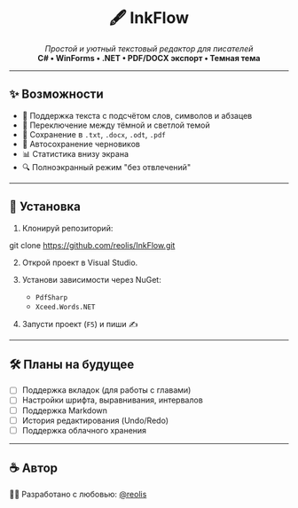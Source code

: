 <h1 align="center">🖋️ InkFlow</h1>
<p align="center">
  <em>Простой и уютный текстовый редактор для писателей</em><br>
  <strong>C# • WinForms • .NET • PDF/DOCX экспорт • Темная тема</strong>
</p>

---

## ✨ Возможности

- 📝 Поддержка текста с подсчётом слов, символов и абзацев
- 🎨 Переключение между тёмной и светлой темой
- 📂 Сохранение в `.txt`, `.docx`, `.odt`, `.pdf`
- 💾 Автосохранение черновиков
- 📊 Статистика внизу экрана
- 🔍 Полноэкранный режим "без отвлечений"

---

## 🚀 Установка

1. Клонируй репозиторий:

git clone https://github.com/reolis/InkFlow.git

2. Открой проект в Visual Studio.
3. Установи зависимости через NuGet:

   * `PdfSharp`
   * `Xceed.Words.NET`
4. Запусти проект (`F5`) и пиши ✍️

---

## 🛠 Планы на будущее

* [ ] Поддержка вкладок (для работы с главами)
* [ ] Настройки шрифта, выравнивания, интервалов
* [ ] Поддержка Markdown
* [ ] История редактирования (Undo/Redo)
* [ ] Поддержка облачного хранения

---

## ☕ Автор

👩‍💻 Разработано с любовью: [@reolis](https://github.com/reolis)
